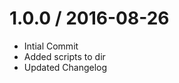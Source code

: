 1.0.0 / 2016-08-26
==================
  * Intial Commit
  * Added scripts to dir
  * Updated Changelog
